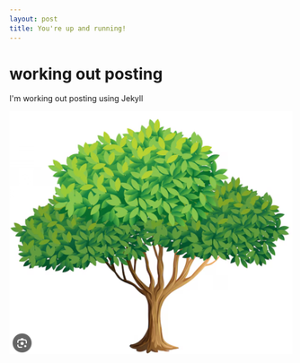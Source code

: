 ```yaml
---
layout: post
title: You're up and running!
---
```


# working out posting
I'm working out posting using Jekyll

![tree](/images/tree.PNG)
